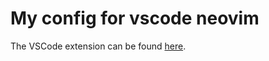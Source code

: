 # My config for vscode neovim
The VSCode extension can be found [here](https://github.com/vscode-neovim/vscode-neovim).
